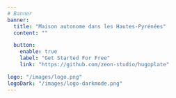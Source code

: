 ```yaml
---
# Banner
banner:
  title: "Maison autonome dans les Hautes-Pyrénées"
  content: ""

  button:
    enable: true
    label: "Get Started For Free"
    link: "https://github.com/zeon-studio/hugoplate"

logo: "/images/logo.png"
logoDark: "/images/logo-darkmode.png"
---
```

